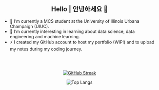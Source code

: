 <h2 align="center"> Hello | 안녕하세요 👋</h2>

- 🔭 I’m currently a MCS student at the University of Illinois Urbana Champaign (UIUC).
- 🌱 I’m currently interesting in learning about data science, data engineering and machine learning.
- ⚡ I created my GitHub account to host my portfolio (WIP!) and to upload my notes during my coding journey.

<br/><br/>

<!--START_SECTION:activity-->
<p align="center"><a href="https://git.io/streak-stats"><img src="https://streak-stats.demolab.com?user=Henesys&amp;theme=dark&amp;locale=ko&amp;date_format=j%20M%5B%20Y%5D&amp;mode=weekly" alt="GitHub Streak"></a></p>
<!--END_SECTION:activity-->

<!--END_SECTION:language-->
<p align="center"><img src="https://github-readme-stats.vercel.app/api/top-langs/?username=Henesys&amp;layout=compact&amp;theme=dark" alt="Top Langs"></p>
<!--END_SECTION:language-->
